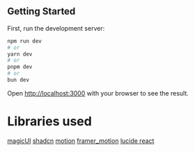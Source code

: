 

## Getting Started

First, run the development server:

```bash
npm run dev
# or
yarn dev
# or
pnpm dev
# or
bun dev
```

Open [http://localhost:3000](http://localhost:3000) with your browser to see the result.


# Libraries used
[magicUI](https://magicui.design/)
[shadcn](https://ui.shadcn.com/)
[motion](https://motion.dev/)
[framer_motion](https://framermotion.framer.website/)
[lucide react](https://lucide.dev/guide/)